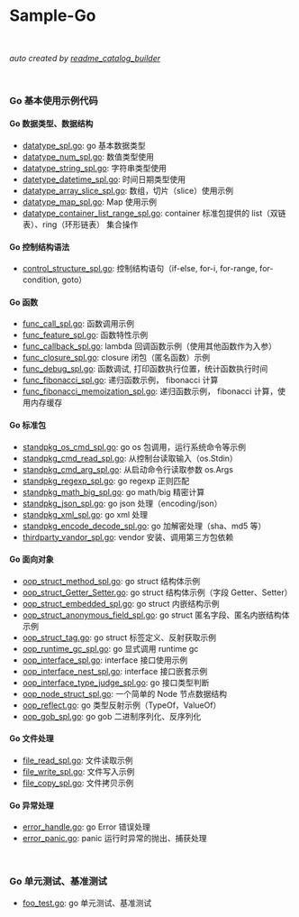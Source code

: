 # Sample-Go

<br>

*auto created by [readme_catalog_builder](src/main/readme_catalog_builder.go)*

<br>
<catalog>
  
### Go 基本使用示例代码
#### Go 数据类型、数据结构
* [datatype_spl.go](./src/spl.assad/main/a1_datatype_spl.go): go 基本数据类型
* [datatype_num_spl.go](./src/spl.assad/main/a2_datatype_num_spl.go): 数值类型使用
* [datatype_string_spl.go](./src/spl.assad/main/a3_datatype_string_spl.go): 字符串类型使用
* [datetype_datetime_spl.go](./src/spl.assad/main/a4_datetype_datetime_spl.go): 时间日期类型使用
* [datatype_array_slice_spl.go](./src/spl.assad/main/a5_datatype_array_slice_spl.go): 数组，切片（slice）使用示例
* [datatype_map_spl.go](./src/spl.assad/main/a6_datatype_map_spl.go): Map 使用示例
* [datatype_container_list_range_spl.go](./src/spl.assad/main/a7_datatype_container_list_range_spl.go): container 标准包提供的 list（双链表）、ring（环形链表） 集合操作
#### Go 控制结构语法
* [control_structure_spl.go](./src/spl.assad/main/b1_control_structure_spl.go): 控制结构语句（if-else, for-i, for-range, for-condition, goto）
#### Go 函数
* [func_call_spl.go](./src/spl.assad/main/c1_func_call_spl.go): 函数调用示例
* [func_feature_spl.go](./src/spl.assad/main/c2_func_feature_spl.go): 函数特性示例
* [func_callback_spl.go](./src/spl.assad/main/c3_func_callback_spl.go): lambda 回调函数示例（使用其他函数作为入参）
* [func_closure_spl.go](./src/spl.assad/main/c4_func_closure_spl.go): closure 闭包（匿名函数）示例
* [func_debug_spl.go](./src/spl.assad/main/c5_func_debug_spl.go): 函数调试, 打印函数执行位置，统计函数执行时间
* [func_fibonacci_spl.go](./src/spl.assad/main/c6_func_fibonacci_spl.go): 递归函数示例， fibonacci 计算
* [func_fibonacci_memoization_spl.go](./src/spl.assad/main/c7_func_fibonacci_memoization_spl.go): 递归函数示例， fibonacci 计算，使用内存缓存
#### Go 标准包
* [standpkg_os_cmd_spl.go](./src/spl.assad/main/d1_standpkg_os_cmd_spl.go): go os 包调用，运行系统命令等示例
* [standpkg_cmd_read_spl.go](./src/spl.assad/main/d2_standpkg_cmd_read_spl.go): 从控制台读取输入（os.Stdin）
* [standpkg_cmd_arg_spl.go](./src/spl.assad/main/d3_standpkg_cmd_arg_spl.go): 从启动命令行读取参数 os.Args
* [standpkg_regexp_spl.go](./src/spl.assad/main/d4_standpkg_regexp_spl.go): go regexp 正则匹配
* [standpkg_math_big_spl.go](./src/spl.assad/main/d5_standpkg_math_big_spl.go): go math/big 精密计算
* [standpkg_json_spl.go](./src/spl.assad/main/d6_standpkg_json_spl.go): go json 处理（encoding/json）
* [standpkg_xml_spl.go](./src/spl.assad/main/d7_standpkg_xml_spl.go): go xml 处理
* [standpkg_encode_decode_spl.go](./src/spl.assad/main/d8_standpkg_encode_decode_spl.go): go 加解密处理（sha、md5 等）
* [thirdparty_vandor_spl.go](./src/spl.assad/main/d9_thirdparty_vandor_spl.go): vendor 安装、调用第三方包依赖
#### Go 面向对象
* [oop_struct_method_spl.go](./src/spl.assad/main/f1_oop_struct_method_spl.go): go struct 结构体示例
* [oop_struct_Getter_Setter.go](./src/spl.assad/main/f2_oop_struct_Getter_Setter.go): go struct 结构体示例（字段 Getter、Setter）
* [oop_struct_embedded_spl.go](./src/spl.assad/main/f3_oop_struct_embedded_spl.go): go struct 内嵌结构示例
* [oop_struct_anonymous_field_spl.go](./src/spl.assad/main/f4_oop_struct_anonymous_field_spl.go): go struct 匿名字段、匿名内嵌结构体 示例
* [oop_struct_tag.go](./src/spl.assad/main/f5_oop_struct_tag.go): go struct 标签定义、反射获取示例
* [oop_runtime_gc_spl.go](./src/spl.assad/main/f6_oop_runtime_gc_spl.go): go 显式调用 runtime gc
* [oop_interface_spl.go](./src/spl.assad/main/f7_oop_interface_spl.go): interface 接口使用示例
* [oop_interface_nest_spl.go](./src/spl.assad/main/f8_oop_interface_nest_spl.go): interface 接口嵌套示例
* [oop_interface_type_judge_spl.go](./src/spl.assad/main/f9_oop_interface_type_judge_spl.go): go 接口类型判断
* [oop_node_struct_spl.go](./src/spl.assad/main/f10_oop_node_struct_spl.go): 一个简单的 Node 节点数据结构
* [oop_reflect.go](./src/spl.assad/main/f11_oop_reflect.go): go 类型反射示例（TypeOf，ValueOf）
* [oop_gob_spl.go](./src/spl.assad/main/f12_oop_gob_spl.go): go gob 二进制序列化、反序列化
#### Go 文件处理
* [file_read_spl.go](./src/spl.assad/main/g1_file_read_spl.go): 文件读取示例
* [file_write_spl.go](./src/spl.assad/main/g2_file_write_spl.go): 文件写入示例
* [file_copy_spl.go](./src/spl.assad/main/g3_file_copy_spl.go): 文件拷贝示例
#### Go 异常处理
* [error_handle.go](./src/spl.assad/main/h1_error_handle.go): go Error 错误处理
* [error_panic.go](./src/spl.assad/main/h2_error_panic.go): panic 运行时异常的抛出、捕获处理
<br/>

### Go 单元测试、基准测试
* [foo_test.go](./src/spl.assad/func_foo/foo_test.go): go 单元测试、基准测试
<br/>

</catalog>
<br/>
